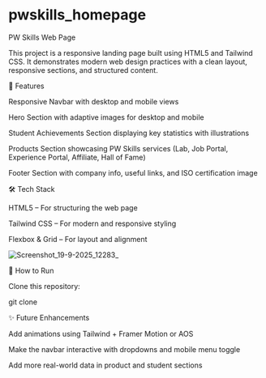 # pwskills_homepage
PW Skills Web Page

This project is a responsive landing page built using HTML5 and Tailwind CSS. It demonstrates modern web design practices with a clean layout, responsive sections, and structured content.

🚀 Features

Responsive Navbar with desktop and mobile views

Hero Section with adaptive images for desktop and mobile

Student Achievements Section displaying key statistics with illustrations

Products Section showcasing PW Skills services (Lab, Job Portal, Experience Portal, Affiliate, Hall of Fame)

Footer Section with company info, useful links, and ISO certification image

🛠️ Tech Stack

HTML5 – For structuring the web page

Tailwind CSS – For modern and responsive styling

Flexbox & Grid – For layout and alignment

![Screenshot_19-9-2025_12283_](https://github.com/user-attachments/assets/c4ef68b6-1908-4fe0-8e9f-82aa834ebc61)

🔧 How to Run

Clone this repository:

git clone <repo-link>


✨ Future Enhancements

Add animations using Tailwind + Framer Motion or AOS

Make the navbar interactive with dropdowns and mobile menu toggle

Add more real-world data in product and student sections
